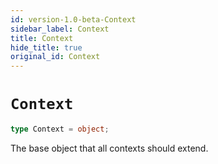 ```yaml
---
id: version-1.0-beta-Context
sidebar_label: Context
title: Context
hide_title: true
original_id: Context
---
```

# `Context`

```typescript
type Context = object;
```

The base object that all contexts should extend.
